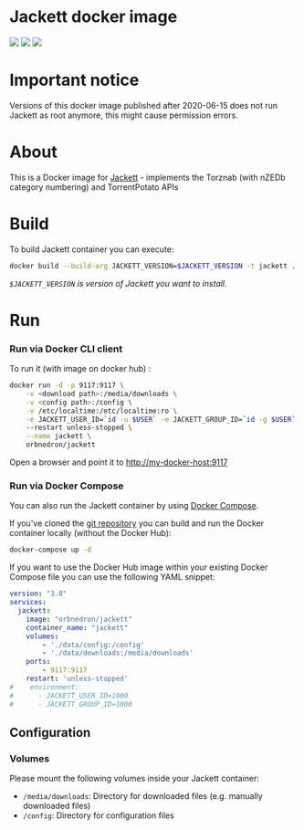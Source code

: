 # Jackett docker image

<img src="https://badgen.net/docker/pulls/orbnedron/jackett"> <a href="https://hub.docker.com/repository/docker/orbnedron/jackett"><img src="https://badgen.net/badge/icon/docker?icon=docker&label"/></a> <a href="https://travis-ci.org/github/orbnedron/jackett-docker"><img src="https://badgen.net/travis/orbnedron/jackett-docker?icon=travis&label=build"/></a>

# Important notice

Versions of this docker image published after 2020-06-15 does not run Jackett as root anymore, this might cause permission errors.

# About

This is a Docker image for [Jackett](https://github.com/Jackett/Jackett) - implements the Torznab (with nZEDb category numbering) and TorrentPotato APIs

# Build 

To build Jackett container you can execute:
```bash
docker build --build-arg JACKETT_VERSION=$JACKETT_VERSION -t jackett .
```

*```$JACKETT_VERSION``` is version of Jackett you want to install.*

# Run

### Run via Docker CLI client

To run it (with image on docker hub) :

```bash
docker run -d -p 9117:9117 \
    -v <download path>:/media/downloads \
    -v <config path>:/config \
    -v /etc/localtime:/etc/localtime:ro \
    -e JACKETT_USER_ID=`id -u $USER` -e JACKETT_GROUP_ID=`id -g $USER`
    --restart unless-stopped \
    --name jackett \
    orbnedron/jackett
```

Open a browser and point it to [http://my-docker-host:9117](http://my-docker-host:9117)

### Run via Docker Compose

You can also run the Jackett container by using [Docker Compose](https://www.docker.com/docker-compose).

If you've cloned the [git repository](https://github.com/orbnedron/jackett-docker) you can build and run the Docker container locally (without the Docker Hub):

```bash
docker-compose up -d
```

If you want to use the Docker Hub image within your existing Docker Compose file you can use the following YAML snippet:

```yaml
version: "3.8"
services:
  jackett:
    image: "orbnedron/jackett"
    container_name: "jackett"
    volumes:
        - './data/config:/config'
        - './data/downloads:/media/downloads'
    ports:
        - 9117:9117
    restart: 'unless-stopped'
#    environment:
#      - JACKETT_USER_ID=1000
#      - JACKETT_GROUP_ID=1000
```

## Configuration

### Volumes

Please mount the following volumes inside your Jackett container:

* `/media/downloads`: Directory for downloaded files (e.g. manually downloaded files)
* `/config`: Directory for configuration files

